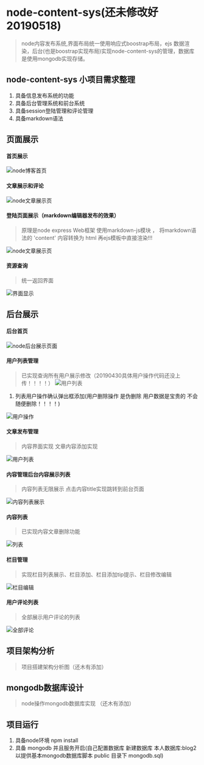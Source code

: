 # node-content-sys(还未修改好20190518)
>node内容发布系统,界面布局统一使用响应式boostrap布局，ejs 数据渲染，后台(也是boostrap实现布局)实现node-content-sys的管理，数据库是使用mongodb实现存储。
## node-content-sys 小项目需求整理
1. 具备信息发布系统的功能
2. 具备后台管理系统和前台系统
3. 具备session登陆管理和评论管理
4. 具备markdown语法
## 页面展示

#### 首页展示
 ![node博客首页](/public/img/a.png)
#### 文章展示和评论

 ![node文章展示页](/public/img/d.jpg)
#### 登陆页面展示（markdown编辑器发布的效果）

> 原理是node express Web框架 使用markdown-js模块 ， 将markdown语法的 'content' 内容转换为 html 再ejs模板中直接渲染!!!

 ![node文章展示页](/public/img/AS.png)
 
 #### 资源查询
 
 > 统一返回界面
 
 ![界面显示](/public/img/none.png)
 
## 后台展示

#### 后台首页
 ![node后台展示页面](/public/img/c.jpg)
#### 用户列表管理
> 已实现查询所有用户展示修改（20190430具体用户操作代码还没上传！！！！）
![用户列表](/public/img/f.png)

1. 列表用户操作确认弹出框添加(用户删除操作 是伪删除 用户数据是宝贵的 不会随便删除！！！！)

![用户操作](/public/img/aa.png)
#### 文章发布管理 
> 内容界面实现 文章内容添加实现

![用户列表](/public/img/SS.png)

#### 内容管理后台内容展示列表 

> 内容列表无限展示 点击内容title实现跳转到前台页面

![内容列表展示](/public/img/QQ.jpg)

#### 内容列表

> 已实现内容文章删除功能

![列表](/public/img/LL.png)

#### 栏目管理
> 实现栏目列表展示、栏目添加、栏目添加tip提示、栏目修改编辑

![栏目编辑](/public/img/CC.png)

#### 用户评论列表

>全部展示用户评论的列表

![全部评论](/public/img/comments.png) 


## 项目架构分析
> 项目搭建架构分析图（还木有添加）

## mongodb数据库设计
> node操作mongodb数据库实现 （还木有添加）

## 项目运行
1. 具备node环境 npm install
2. 具备 mongodb 并且服务开启(自己配置数据库 新建数据库 本人数据库:blog2 以提供基本mongodb数据库脚本 public 目录下 mongodb.sql)

   



